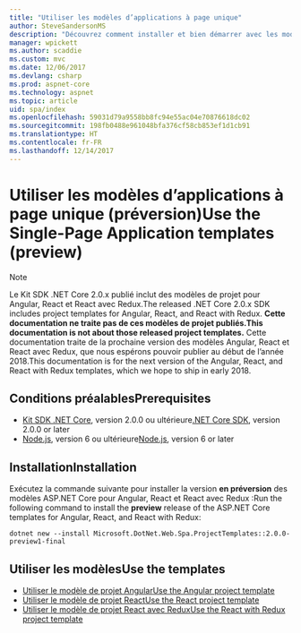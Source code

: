 ```yaml
---
title: "Utiliser les modèles d’applications à page unique"
author: SteveSandersonMS
description: "Découvrez comment installer et bien démarrer avec les modèles de projet en préversion d’application à page unique ASP.NET Core."
manager: wpickett
ms.author: scaddie
ms.custom: mvc
ms.date: 12/06/2017
ms.devlang: csharp
ms.prod: aspnet-core
ms.technology: aspnet
ms.topic: article
uid: spa/index
ms.openlocfilehash: 59031d79a9558bb8fc94e55ac04e70876618dc02
ms.sourcegitcommit: 198fb0488e961048bfa376cf58cb853ef1d1cb91
ms.translationtype: HT
ms.contentlocale: fr-FR
ms.lasthandoff: 12/14/2017
---
```

# <a name="use-the-single-page-application-templates-preview"></a><span data-ttu-id="3215b-103">Utiliser les modèles d’applications à page unique (préversion)</span><span class="sxs-lookup"><span data-stu-id="3215b-103">Use the Single-Page Application templates (preview)</span></span>

> [!NOTE]
> <span data-ttu-id="3215b-104">Le Kit SDK .NET Core 2.0.x publié inclut des modèles de projet pour Angular, React et React avec Redux.</span><span class="sxs-lookup"><span data-stu-id="3215b-104">The released .NET Core 2.0.x SDK includes project templates for Angular, React, and React with Redux.</span></span> <span data-ttu-id="3215b-105">**Cette documentation ne traite pas de ces modèles de projet publiés.**</span><span class="sxs-lookup"><span data-stu-id="3215b-105">**This documentation is not about those released project templates.**</span></span> <span data-ttu-id="3215b-106">Cette documentation traite de la prochaine version des modèles Angular, React et React avec Redux, que nous espérons pouvoir publier au début de l’année 2018.</span><span class="sxs-lookup"><span data-stu-id="3215b-106">This documentation is for the next version of the Angular, React, and React with Redux templates, which we hope to ship in early 2018.</span></span>

## <a name="prerequisites"></a><span data-ttu-id="3215b-107">Conditions préalables</span><span class="sxs-lookup"><span data-stu-id="3215b-107">Prerequisites</span></span>

* <span data-ttu-id="3215b-108">[Kit SDK .NET Core](https://www.microsoft.com/net/download), version 2.0.0 ou ultérieure</span><span class="sxs-lookup"><span data-stu-id="3215b-108">[.NET Core SDK](https://www.microsoft.com/net/download), version 2.0.0 or later</span></span>
* <span data-ttu-id="3215b-109">[Node.js](https://nodejs.org), version 6 ou ultérieure</span><span class="sxs-lookup"><span data-stu-id="3215b-109">[Node.js](https://nodejs.org), version 6 or later</span></span>

## <a name="installation"></a><span data-ttu-id="3215b-110">Installation</span><span class="sxs-lookup"><span data-stu-id="3215b-110">Installation</span></span>

<span data-ttu-id="3215b-111">Exécutez la commande suivante pour installer la version **en préversion** des modèles ASP.NET Core pour Angular, React et React avec Redux :</span><span class="sxs-lookup"><span data-stu-id="3215b-111">Run the following command to install the **preview** release of the ASP.NET Core templates for Angular, React, and React with Redux:</span></span>

```console
dotnet new --install Microsoft.DotNet.Web.Spa.ProjectTemplates::2.0.0-preview1-final
```

## <a name="use-the-templates"></a><span data-ttu-id="3215b-112">Utiliser les modèles</span><span class="sxs-lookup"><span data-stu-id="3215b-112">Use the templates</span></span>

- [<span data-ttu-id="3215b-113">Utiliser le modèle de projet Angular</span><span class="sxs-lookup"><span data-stu-id="3215b-113">Use the Angular project template</span></span>](xref:spa/angular)
- [<span data-ttu-id="3215b-114">Utiliser le modèle de projet React</span><span class="sxs-lookup"><span data-stu-id="3215b-114">Use the React project template</span></span>](xref:spa/react)
- [<span data-ttu-id="3215b-115">Utiliser le modèle de projet React avec Redux</span><span class="sxs-lookup"><span data-stu-id="3215b-115">Use the React with Redux project template</span></span>](xref:spa/react-with-redux)
